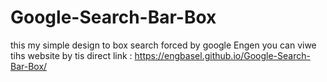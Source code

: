 # Google-Search-Bar-Box
this my simple design to box search forced by google Engen
you can viwe tihs website by tis direct link : https://engbasel.github.io/Google-Search-Bar-Box/
